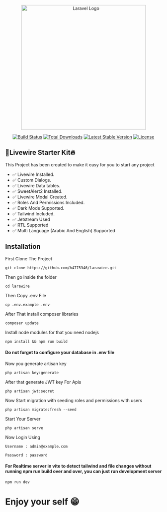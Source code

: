 <p align="center"><a href="https://laravel.com" target="_blank"><img src="https://raw.githubusercontent.com/laravel/art/master/logo-lockup/5%20SVG/2%20CMYK/1%20Full%20Color/laravel-logolockup-cmyk-red.svg" width="400" alt="Laravel Logo"></a></p>

<p align="center">
<a href="https://travis-ci.org/laravel/framework"><img src="https://travis-ci.org/laravel/framework.svg" alt="Build Status"></a>
<a href="https://packagist.org/packages/laravel/framework"><img src="https://img.shields.io/packagist/dt/laravel/framework" alt="Total Downloads"></a>
<a href="https://packagist.org/packages/laravel/framework"><img src="https://img.shields.io/packagist/v/laravel/framework" alt="Latest Stable Version"></a>
<a href="https://packagist.org/packages/laravel/framework"><img src="https://img.shields.io/packagist/l/laravel/framework" alt="License"></a>
</p>

## 🚀Livewire Starter Kit🔥

This Project has been created to make it easy for you to start any project

- ✅ Livewire Installed.
- ✅ Custom Dialogs.
- ✅ Livewire Data tables.
- ✅ SweetAlert2 Installed.
- ✅ Livewire Modal Created.
- ✅ Roles And Permissions Included.
- ✅ Dark Mode Supported.
- ✅ Tailwind Included.
- ✅ Jetstream Used
- ✅ RTL Supported
- ✅ Multi Language (Arabic And English) Supported

## Installation

First Clone The Project
```
git clone https://github.com/h4775346/larawire.git
```

Then go inside the folder
```
cd larawire
```

Then Copy .env File
```
cp .env.example .env
```

After That install composer libraries
```
composer update
```
Install node modules for that you need nodejs
```
npm install && npm run build
```
#### Do not forget to configure your database in .env file

Now you generate artisan key
```
php artisan key:generate
```

After that generate JWT key For Apis
```
php artisan jwt:secret
```

Now Start migration with seeding roles and permissions with users
```
php artisan migrate:fresh --seed
```

Start Your Server
```
php artisan serve
```
Now Login Using
```
Username : admin@example.com

Password : password
```

#### For Realtime server in vite to detect tailwind and file changes without running npm run build over and over, you can just run development server
```
npm run dev
```

# Enjoy your self 😁

[comment]: <> (Laravel is accessible, powerful, and provides tools required for large, robust applications.)

[comment]: <> (## Learning Laravel)

[comment]: <> (Laravel has the most extensive and thorough [documentation]&#40;https://laravel.com/docs&#41; and video tutorial library of all modern web application frameworks, making it a breeze to get started with the framework.)

[comment]: <> (You may also try the [Laravel Bootcamp]&#40;https://bootcamp.laravel.com&#41;, where you will be guided through building a modern Laravel application from scratch.)

[comment]: <> (If you don't feel like reading, [Laracasts]&#40;https://laracasts.com&#41; can help. Laracasts contains over 2000 video tutorials on a range of topics including Laravel, modern PHP, unit testing, and JavaScript. Boost your skills by digging into our comprehensive video library.)

[comment]: <> (## Laravel Sponsors)

[comment]: <> (We would like to extend our thanks to the following sponsors for funding Laravel development. If you are interested in becoming a sponsor, please visit the Laravel [Patreon page]&#40;https://patreon.com/taylorotwell&#41;.)

[comment]: <> (### Premium Partners)

[comment]: <> (- **[Vehikl]&#40;https://vehikl.com/&#41;**)

[comment]: <> (- **[Tighten Co.]&#40;https://tighten.co&#41;**)

[comment]: <> (- **[Kirschbaum Development Group]&#40;https://kirschbaumdevelopment.com&#41;**)

[comment]: <> (- **[64 Robots]&#40;https://64robots.com&#41;**)

[comment]: <> (- **[Cubet Techno Labs]&#40;https://cubettech.com&#41;**)

[comment]: <> (- **[Cyber-Duck]&#40;https://cyber-duck.co.uk&#41;**)

[comment]: <> (- **[Many]&#40;https://www.many.co.uk&#41;**)

[comment]: <> (- **[Webdock, Fast VPS Hosting]&#40;https://www.webdock.io/en&#41;**)

[comment]: <> (- **[DevSquad]&#40;https://devsquad.com&#41;**)

[comment]: <> (- **[Curotec]&#40;https://www.curotec.com/services/technologies/laravel/&#41;**)

[comment]: <> (- **[OP.GG]&#40;https://op.gg&#41;**)

[comment]: <> (- **[WebReinvent]&#40;https://webreinvent.com/?utm_source=laravel&utm_medium=github&utm_campaign=patreon-sponsors&#41;**)

[comment]: <> (- **[Lendio]&#40;https://lendio.com&#41;**)

[comment]: <> (## Contributing)

[comment]: <> (Thank you for considering contributing to the Laravel framework! The contribution guide can be found in the [Laravel documentation]&#40;https://laravel.com/docs/contributions&#41;.)

[comment]: <> (## Code of Conduct)

[comment]: <> (In order to ensure that the Laravel community is welcoming to all, please review and abide by the [Code of Conduct]&#40;https://laravel.com/docs/contributions#code-of-conduct&#41;.)

[comment]: <> (## Security Vulnerabilities)

[comment]: <> (If you discover a security vulnerability within Laravel, please send an e-mail to Taylor Otwell via [taylor@laravel.com]&#40;mailto:taylor@laravel.com&#41;. All security vulnerabilities will be promptly addressed.)

[comment]: <> (## License)

[comment]: <> (The Laravel framework is open-sourced software licensed under the [MIT license]&#40;https://opensource.org/licenses/MIT&#41;.)

